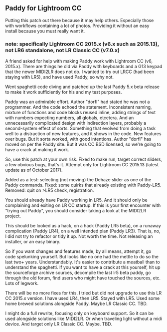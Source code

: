 ## Paddy for Lightroom CC 

Putting this patch out there because it may help others. Especially those with workflows containing a lot of photos. Providing it without an easy install because you must really want it.

### note: specifically Lightroom CC 2015.x (v6.x such as 2015.13), not LR6 standalone, not LR Classic CC (v7.0.x)

A friend asked for help with making Paddy work with Lightroom CC (v6, 2015.x). There are things he did via Paddy with keyboards and a G13 keypad that the newer MIDI2LR does not do. I wanted to try out LRCC (had been staying with LR5), and have used Paddy, so why not. 

Went spaghetti code diving and patched up the last Paddy 5.x  beta release to make it work sufficiently for his and my test purposes. 

Paddy was an admirable effort. Author "dorfl" had stated he was not a programmer. And the code echoed the statement. Inconsistent naming, mixture of functions and code blocks reused inline, adding strings of text with numbers expecting numbers, all globals, etcetera. And an unnecessarily complicated design with indirection layers, probably a second-system effect of sorts. Something that evolved from doing a task well to a distraction of new features, and it shows in the code. New features over bugs.  But it sorta worked, with good intentions. Author "dorfl" has moved on per the Paddy site. But it was CC BSD licensed, so we're going to have a crack at making it work.

So, use this patch at your own risk. Fixed to make run, target correct sliders, a few obvious bugs, that's it. Attempt only for Lightroom CC 2015.13 (latest update as of October 2017).

Added as a test: selecting (not moving) the Dehaze slider as one of the Paddy commands.
Fixed: some quirks that already existing with Paddy-LR5.
Removed: quit on >LR5 check, registration.

You should already have Paddy working in LR5. And it should only be complaining and exiting on LR CC startup. If this is your first encounter with "trying out Paddy", you should consider taking a look at the MIDI2LR project.

This should be looked as a hack, on a hack (Paddy LR5 beta), on a runaway complication (Paddy LR4), on a well intended plan (Paddy LR3). That is, no, I did not try to refactor or tidy it up. Not worth the time. Not releasing an installer, or an easy binary. 

So if you want changes and features made, by all means, attempt it, go code spelunking yourself.  But looks like no one had the mettle to do so the last two+ years. Understandably. It's easier to contribute a meatball than to understand the spaghetti.  If you want to have a crack at this yourself, hit up the sourceforge archive sources, decompile the last lr5 beta paddy, go through the old forum, find users who might have touched the sources, etc. Lots of legwork.

There will be no more fixes for this. I tried but did not upgrade to use this LR CC 2015.x version. I have used LR4, then LR5. Stayed with LR5. Used some home brewed solutions alongside Paddy. Maybe LR Classic CC. TBD.

I might do a full rewrite, focusing only on keyboard support. So it can be used alongside solutions like MIDI2LR. Or when traveling light without a midi device. And target only LR Classic CC. Maybe. TBD. 

 

